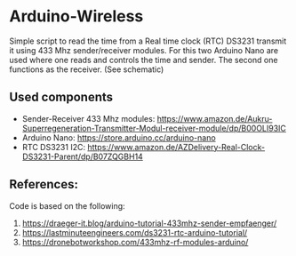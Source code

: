 # Arduino-Wireless

Simple script to read the time from a Real time clock (RTC) DS3231 transmit it using 433 Mhz sender/receiver modules. For this two Arduino Nano are used where one reads and controls the time and sender. The second one functions as the receiver. (See schematic)


## Used components

- Sender-Receiver 433 Mhz modules:  https://www.amazon.de/Aukru-Superregeneration-Transmitter-Modul-receiver-module/dp/B00OLI93IC
- Arduino Nano: https://store.arduino.cc/arduino-nano
- RTC DS3231 I2C: https://www.amazon.de/AZDelivery-Real-Clock-DS3231-Parent/dp/B07ZQGBH14



## References:

Code is based on the following:

1. https://draeger-it.blog/arduino-tutorial-433mhz-sender-empfaenger/
2. https://lastminuteengineers.com/ds3231-rtc-arduino-tutorial/
3. https://dronebotworkshop.com/433mhz-rf-modules-arduino/
